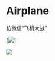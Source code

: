 Airplane
========

仿微信“飞机大战”

[![](http://ww2.sinaimg.cn/large/62ba0fddjw1e7maahuughj20hs0vkdi3.jpg)]

[![](http://service.t.sina.com.cn/widget/qmd/1656360925/02781ba4/4.png)](http://weibo.com/smcz)
